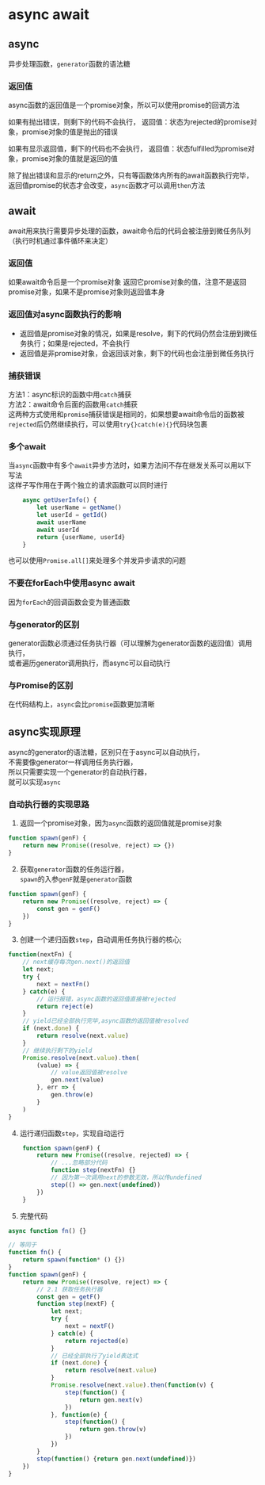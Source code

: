 # async await

## async
异步处理函数，`generator`函数的语法糖

### 返回值
async函数的返回值是一个promise对象，所以可以使用promise的回调方法<br />

如果有抛出错误，则剩下的代码不会执行，
返回值：状态为rejected的promise对象，promise对象的值是抛出的错误

如果有显示返回值，剩下的代码也不会执行，
返回值：状态fulfilled为promise对象，promise对象的值就是返回的值

除了抛出错误和显示的return之外，只有等函数体内所有的await函数执行完毕，
返回值promise的状态才会改变，`async`函数才可以调用`then`方法

## await
await用来执行需要异步处理的函数，await命令后的代码会被注册到微任务队列（执行时机通过事件循环来决定）
### 返回值
如果await命令后是一个promise对象 返回它promise对象的值，注意不是返回promise对象，如果不是promise对象则返回值本身

### 返回值对async函数执行的影响
- 返回值是promise对象的情况，如果是resolve，剩下的代码仍然会注册到微任务执行；如果是rejected，不会执行
- 返回值是非promise对象，会返回该对象，剩下的代码也会注册到微任务执行

### 捕获错误
方法1：async标识的函数中用`catch`捕获<br />
方法2：await命令后面的函数用`catch`捕获<br />
这两种方式使用和`promise`捕获错误是相同的，如果想要await命令后的函数被`rejected`后仍然继续执行，可以使用`try{}catch(e){}`代码块包裹

### 多个await
当`async`函数中有多个`await`异步方法时，如果方法间不存在继发关系可以用以下写法 <br />
这样子写作用在于两个独立的请求函数可以同时进行
```javascript
    async getUserInfo() {
        let userName = getName()
        let userId = getId()
        await userName
        await userId
        return {userName, userId}
    }
```
也可以使用`Promise.all[]`来处理多个并发异步请求的问题

### 不要在forEach中使用async await
因为`forEach`的回调函数会变为普通函数

### 与generator的区别
generator函数必须通过任务执行器（可以理解为generator函数的返回值）调用执行，<br/>
或者遍历generator调用执行，而async可以自动执行

### 与Promise的区别
在代码结构上，`async`会比`promise`函数更加清晰

## async实现原理
async的generator的语法糖，区别只在于async可以自动执行，<br/>
不需要像generator一样调用任务执行器，<br/>
所以只需要实现一个generator的自动执行器，<br/>
就可以实现`async`

### 自动执行器的实现思路
1. 返回一个promise对象，因为`async`函数的返回值就是promise对象
```javascript
function spawn(genF) {
    return new Promise((resolve, reject) => {})
}
```
2. 获取`generator`函数的任务运行器，<br/>
`spawn`的入参`genF`就是`generator`函数
```javascript
function spawn(genF) {
    return new Promise((resolve, reject) => {
        const gen = genF()
    }) 
}
```

3. 创建一个递归函数`step`，自动调用任务执行器的核心;
```javascript
function(nextFn) {
    // next缓存每次gen.next()的返回值 
    let next;
    try {
        next = nextFn()
    } catch(e) {
        // 运行报错，async函数的返回值直接被rejected
        return reject(e)
    }
    // yield已经全部执行完毕,async函数的返回值被resolved
    if (next.done) {
        return resolve(next.value)
    }
    // 继续执行剩下的yield
    Promise.resolve(next.value).then(
        (value) => {
            // value返回值被resolve
            gen.next(value)
        }, err => {
            gen.throw(e)
        }
    )
}
```
4. 运行递归函数`step`，实现自动运行
```javascript
    function spawn(genF) {
        return new Promise((resolve, rejected) => {
            // ...忽略部分代码
            function step(nextFn) {}
            // 因为第一次调用next的参数无效，所以传undefined
            step(() => gen.next(undefined))
        })
    }
```

5. 完整代码
```javascript
async function fn() {}

// 等同于
function fn() {
    return spawn(function* () {})
}
function spawn(genF) {
    return new Promise((resolve, reject) => {
        // 2.1 获取任务执行器
        const gen = getF()
        function step(nextF) {
            let next;
            try {
                next = nextF()
            } catch(e) {
                return rejected(e)
            }
            // 已经全部执行了yield表达式
            if (next.done) {
                return resolve(next.value)
            }
            Promise.resolve(next.value).then(function(v) {
                step(function() {
                    return gen.next(v)
                })
            }, function(e) {
                step(function() {
                    return gen.throw(v)
                })
            })
        }
        step(function() {return gen.next(undefined)})
    })
}
```